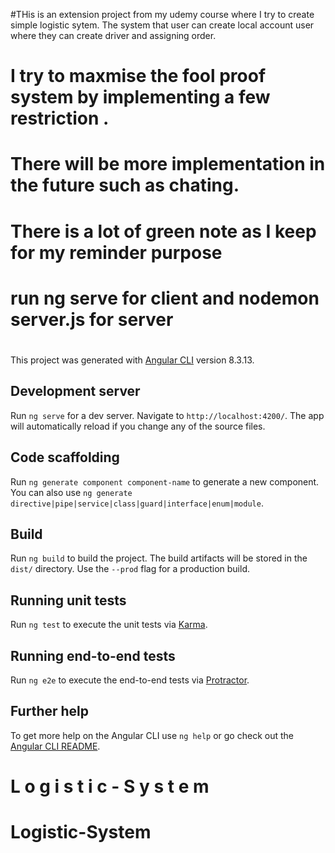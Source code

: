 #THis is an extension project from my udemy course where I try to create simple logistic sytem. The system that user can create local account user where they can  create driver and assigning order.
# I try to maxmise the fool proof system by implementing a few restriction .
# There will be more implementation in the future such as chating. 
# There is a lot of green note as I keep for my reminder purpose
# run ng serve for client and nodemon server.js for server
# 
This project was generated with [Angular CLI](https://github.com/angular/angular-cli) version 8.3.13.

## Development server

Run `ng serve` for a dev server. Navigate to `http://localhost:4200/`. 
The app will automatically reload if you change any of the source files.

## Code scaffolding

Run `ng generate component component-name` to generate a new component. 
You can also use `ng generate directive|pipe|service|class|guard|interface|enum|module`.

## Build

Run `ng build` to build the project. The build artifacts will be stored in the `dist/` directory. 
Use the `--prod` flag for a production build.


## Running unit tests

Run `ng test` to execute the unit tests via [Karma](https://karma-runner.github.io).

## Running end-to-end tests

Run `ng e2e` to execute the end-to-end tests via [Protractor](http://www.protractortest.org/).


## Further help

To get more help on the Angular CLI use `ng help` or go check out the [Angular CLI README](https://github.com/angular/angular-cli/blob/master/README.md).
#   L o g i s t i c - S y s t e m 
 
 # Logistic-System

